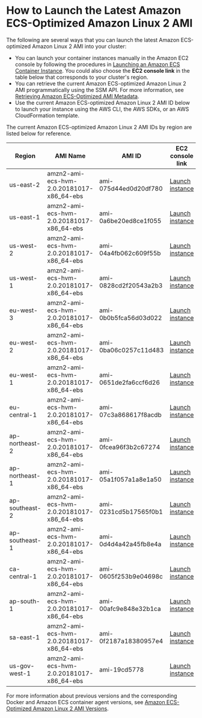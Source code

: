 # How to Launch the Latest Amazon ECS\-Optimized Amazon Linux 2 AMI<a name="al2ami-get-latest"></a>

The following are several ways that you can launch the latest Amazon ECS\-optimized Amazon Linux 2 AMI into your cluster:
+ You can launch your container instances manually in the Amazon EC2 console by following the procedures in [Launching an Amazon ECS Container Instance](launch_container_instance.md)\. You could also choose the **EC2 console link** in the table below that corresponds to your cluster's region\.
+ You can retrieve the current Amazon ECS\-optimized Amazon Linux 2 AMI programmatically using the SSM API\. For more information, see [Retrieving Amazon ECS\-Optimized AMI Metadata](retrieve-ecs-optimized_AMI.md)\.
+ Use the current Amazon ECS\-optimized Amazon Linux 2 AMI ID below to launch your instance using the AWS CLI, the AWS SDKs, or an AWS CloudFormation template\.

The current Amazon ECS\-optimized Amazon Linux 2 AMI IDs by region are listed below for reference\.


| Region | AMI Name | AMI ID | EC2 console link | 
| --- | --- | --- | --- | 
| us\-east\-2 | amzn2\-ami\-ecs\-hvm\-2\.0\.20181017\-x86\_64\-ebs | ami\-075d44ed0d20df780 | [Launch instance](https://console.aws.amazon.com/ec2/v2/home?region=us-east-2#LaunchInstanceWizard:ami=ami-075d44ed0d20df780) | 
| us\-east\-1 | amzn2\-ami\-ecs\-hvm\-2\.0\.20181017\-x86\_64\-ebs | ami\-0a6be20ed8ce1f055 | [Launch instance](https://console.aws.amazon.com/ec2/v2/home?region=us-east-1#LaunchInstanceWizard:ami=ami-0a6be20ed8ce1f055) | 
| us\-west\-2 | amzn2\-ami\-ecs\-hvm\-2\.0\.20181017\-x86\_64\-ebs | ami\-04a4fb062c609f55b | [Launch instance](https://console.aws.amazon.com/ec2/v2/home?region=us-west-2#LaunchInstanceWizard:ami=ami-04a4fb062c609f55b) | 
| us\-west\-1 | amzn2\-ami\-ecs\-hvm\-2\.0\.20181017\-x86\_64\-ebs | ami\-0828cd2f20543a2b3 | [Launch instance](https://console.aws.amazon.com/ec2/v2/home?region=us-west-1#LaunchInstanceWizard:ami=ami-0828cd2f20543a2b3) | 
| eu\-west\-3 | amzn2\-ami\-ecs\-hvm\-2\.0\.20181017\-x86\_64\-ebs | ami\-0b0b5fca56d03d022 | [Launch instance](https://console.aws.amazon.com/ec2/v2/home?region=eu-west-3#LaunchInstanceWizard:ami=ami-0b0b5fca56d03d022) | 
| eu\-west\-2 | amzn2\-ami\-ecs\-hvm\-2\.0\.20181017\-x86\_64\-ebs | ami\-0ba06c0257c11d483 | [Launch instance](https://console.aws.amazon.com/ec2/v2/home?region=eu-west-2#LaunchInstanceWizard:ami=ami-0ba06c0257c11d483) | 
| eu\-west\-1 | amzn2\-ami\-ecs\-hvm\-2\.0\.20181017\-x86\_64\-ebs | ami\-0651de2fa6ccf6d26 | [Launch instance](https://console.aws.amazon.com/ec2/v2/home?region=eu-west-1#LaunchInstanceWizard:ami=ami-0651de2fa6ccf6d26) | 
| eu\-central\-1 | amzn2\-ami\-ecs\-hvm\-2\.0\.20181017\-x86\_64\-ebs | ami\-07c3a868617f8acdb | [Launch instance](https://console.aws.amazon.com/ec2/v2/home?region=eu-central-1#LaunchInstanceWizard:ami=ami-07c3a868617f8acdb) | 
| ap\-northeast\-2 | amzn2\-ami\-ecs\-hvm\-2\.0\.20181017\-x86\_64\-ebs | ami\-0fcea96f3b2c67274 | [Launch instance](https://console.aws.amazon.com/ec2/v2/home?region=ap-northeast-2#LaunchInstanceWizard:ami=ami-0fcea96f3b2c67274) | 
| ap\-northeast\-1 | amzn2\-ami\-ecs\-hvm\-2\.0\.20181017\-x86\_64\-ebs | ami\-05a1f057a1a8e1a50 | [Launch instance](https://console.aws.amazon.com/ec2/v2/home?region=ap-northeast-1#LaunchInstanceWizard:ami=ami-05a1f057a1a8e1a50) | 
| ap\-southeast\-2 | amzn2\-ami\-ecs\-hvm\-2\.0\.20181017\-x86\_64\-ebs | ami\-0231cd5b17565f0b1 | [Launch instance](https://console.aws.amazon.com/ec2/v2/home?region=ap-southeast-2#LaunchInstanceWizard:ami=ami-0231cd5b17565f0b1) | 
| ap\-southeast\-1 | amzn2\-ami\-ecs\-hvm\-2\.0\.20181017\-x86\_64\-ebs | ami\-0d4d4a42a45fb8e4a | [Launch instance](https://console.aws.amazon.com/ec2/v2/home?region=ap-southeast-1#LaunchInstanceWizard:ami=ami-0d4d4a42a45fb8e4a) | 
| ca\-central\-1 | amzn2\-ami\-ecs\-hvm\-2\.0\.20181017\-x86\_64\-ebs | ami\-0605f253b9e04698c | [Launch instance](https://console.aws.amazon.com/ec2/v2/home?region=ca-central-1#LaunchInstanceWizard:ami=ami-0605f253b9e04698c) | 
| ap\-south\-1 | amzn2\-ami\-ecs\-hvm\-2\.0\.20181017\-x86\_64\-ebs | ami\-00afc9e848e32b1ca | [Launch instance](https://console.aws.amazon.com/ec2/v2/home?region=ap-south-1#LaunchInstanceWizard:ami=ami-00afc9e848e32b1ca) | 
| sa\-east\-1 | amzn2\-ami\-ecs\-hvm\-2\.0\.20181017\-x86\_64\-ebs | ami\-0f2187a18380957e4 | [Launch instance](https://console.aws.amazon.com/ec2/v2/home?region=sa-east-1#LaunchInstanceWizard:ami=ami-0f2187a18380957e4) | 
| us\-gov\-west\-1 | amzn2\-ami\-ecs\-hvm\-2\.0\.20181017\-x86\_64\-ebs | ami\-19cd5778 | [Launch instance](https://console.aws.amazon.com/ec2/v2/home?region=us-gov-west-1#LaunchInstanceWizard:ami=ami-19cd5778) | 

 For more information about previous versions and the corresponding Docker and Amazon ECS container agent versions, see [Amazon ECS\-Optimized Amazon Linux 2 AMI Versions](al2ami-agent-versions.md)\.